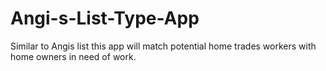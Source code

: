 # Angi-s-List-Type-App
Similar to Angis list this app will match potential home trades workers with home owners in need of work.

